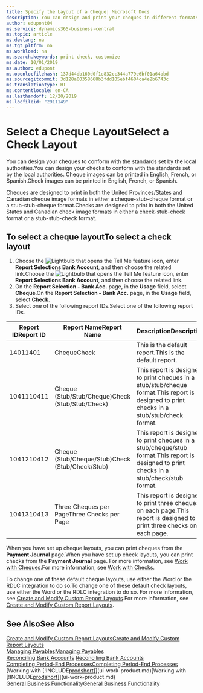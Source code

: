 ```yaml
---
title: Specify the Layout of a Cheque| Microsoft Docs
description: You can design and print your cheques in different formats to conform with standards.
author: edupont04
ms.service: dynamics365-business-central
ms.topic: article
ms.devlang: na
ms.tgt_pltfrm: na
ms.workload: na
ms.search.keywords: print check, customize
ms.date: 10/01/2019
ms.author: edupont
ms.openlocfilehash: 137d44db160d0f1e832cc344a779e6bf01a64bbd
ms.sourcegitcommit: 3d128a00358668b3fdd105ebf4604ca4e2b6743c
ms.translationtype: HT
ms.contentlocale: en-CA
ms.lasthandoff: 12/20/2019
ms.locfileid: "2911149"
---
```

# <a name="select-a-check-layout"></a><span data-ttu-id="064bc-103">Select a Cheque Layout</span><span class="sxs-lookup"><span data-stu-id="064bc-103">Select a Check Layout</span></span>
<span data-ttu-id="064bc-104">You can design your cheques to conform with the standards set by the local authorities.</span><span class="sxs-lookup"><span data-stu-id="064bc-104">You can design your checks to conform with the standards set by the local authorities.</span></span> <span data-ttu-id="064bc-105">Cheque images can be printed in English, French, or Spanish.</span><span class="sxs-lookup"><span data-stu-id="064bc-105">Check images can be printed in English, French, or Spanish.</span></span>

<span data-ttu-id="064bc-106">Cheques are designed to print in both the United Provinces/States and Canadian cheque image formats in either a cheque-stub-cheque format or a stub-stub-cheque format.</span><span class="sxs-lookup"><span data-stu-id="064bc-106">Checks are designed to print in both the United States and Canadian check image formats in either a check-stub-check format or a stub-stub-check format.</span></span>

## <a name="to-select-a-check-layout"></a><span data-ttu-id="064bc-107">To select a cheque layout</span><span class="sxs-lookup"><span data-stu-id="064bc-107">To select a check layout</span></span>
1. <span data-ttu-id="064bc-108">Choose the ![Lightbulb that opens the Tell Me feature](media/ui-search/search_small.png "Tell me what you want to do") icon, enter **Report Selections Bank Account**, and then choose the related link.</span><span class="sxs-lookup"><span data-stu-id="064bc-108">Choose the ![Lightbulb that opens the Tell Me feature](media/ui-search/search_small.png "Tell me what you want to do") icon, enter **Report Selections Bank Account**, and then choose the related link.</span></span>
2. <span data-ttu-id="064bc-109">On the **Report Selection - Bank Acc.** page, in the **Usage** field, select **Cheque**.</span><span class="sxs-lookup"><span data-stu-id="064bc-109">On the **Report Selection - Bank Acc.** page, in the **Usage** field, select **Check**.</span></span>
3. <span data-ttu-id="064bc-110">Select one of the following report IDs.</span><span class="sxs-lookup"><span data-stu-id="064bc-110">Select one of the following report IDs.</span></span>

| <span data-ttu-id="064bc-111">Report ID</span><span class="sxs-lookup"><span data-stu-id="064bc-111">Report ID</span></span> | <span data-ttu-id="064bc-112">Report Name</span><span class="sxs-lookup"><span data-stu-id="064bc-112">Report Name</span></span> | <span data-ttu-id="064bc-113">Description</span><span class="sxs-lookup"><span data-stu-id="064bc-113">Description</span></span> |
| --- | --- | --- |
| <span data-ttu-id="064bc-114">1401</span><span class="sxs-lookup"><span data-stu-id="064bc-114">1401</span></span> |<span data-ttu-id="064bc-115">Cheque</span><span class="sxs-lookup"><span data-stu-id="064bc-115">Check</span></span> |<span data-ttu-id="064bc-116">This is the default report.</span><span class="sxs-lookup"><span data-stu-id="064bc-116">This is the default report.</span></span> |
| <span data-ttu-id="064bc-117">10411</span><span class="sxs-lookup"><span data-stu-id="064bc-117">10411</span></span> |<span data-ttu-id="064bc-118">Cheque (Stub/Stub/Cheque)</span><span class="sxs-lookup"><span data-stu-id="064bc-118">Check (Stub/Stub/Check)</span></span> |<span data-ttu-id="064bc-119">This report is designed to print cheques in a stub/stub/cheque format.</span><span class="sxs-lookup"><span data-stu-id="064bc-119">This report is designed to print checks in a stub/stub/check format.</span></span> |
| <span data-ttu-id="064bc-120">10412</span><span class="sxs-lookup"><span data-stu-id="064bc-120">10412</span></span> |<span data-ttu-id="064bc-121">Cheque (Stub/Cheque/Stub)</span><span class="sxs-lookup"><span data-stu-id="064bc-121">Check (Stub/Check/Stub)</span></span> |<span data-ttu-id="064bc-122">This report is designed to print cheques in a stub/cheque/stub format.</span><span class="sxs-lookup"><span data-stu-id="064bc-122">This report is designed to print checks in a stub/check/stub format.</span></span> |
| <span data-ttu-id="064bc-123">10413</span><span class="sxs-lookup"><span data-stu-id="064bc-123">10413</span></span> |<span data-ttu-id="064bc-124">Three Cheques per Page</span><span class="sxs-lookup"><span data-stu-id="064bc-124">Three Checks per Page</span></span> |<span data-ttu-id="064bc-125">This report is designed to print three cheques on each page.</span><span class="sxs-lookup"><span data-stu-id="064bc-125">This report is designed to print three checks on each page.</span></span> |

<span data-ttu-id="064bc-126">When you have set up cheque layouts, you can print cheques from the **Payment Journal** page.</span><span class="sxs-lookup"><span data-stu-id="064bc-126">When you have set up check layouts, you can print checks from the **Payment Journal** page.</span></span> <span data-ttu-id="064bc-127">For more information, see [Work with Cheques](payables-how-work-checks.md).</span><span class="sxs-lookup"><span data-stu-id="064bc-127">For more information, see [Work with Checks](payables-how-work-checks.md).</span></span>

<span data-ttu-id="064bc-128">To change one of these default cheque layouts, use either the Word or the RDLC integration to do so.</span><span class="sxs-lookup"><span data-stu-id="064bc-128">To change one of these default check layouts, use either the Word or the RDLC integration to do so.</span></span> <span data-ttu-id="064bc-129">For more information, see [Create and Modify Custom Report Layouts](ui-how-create-custom-report-layout.md).</span><span class="sxs-lookup"><span data-stu-id="064bc-129">For more information, see [Create and Modify Custom Report Layouts](ui-how-create-custom-report-layout.md).</span></span>

## <a name="see-also"></a><span data-ttu-id="064bc-130">See Also</span><span class="sxs-lookup"><span data-stu-id="064bc-130">See Also</span></span>
[<span data-ttu-id="064bc-131">Create and Modify Custom Report Layouts</span><span class="sxs-lookup"><span data-stu-id="064bc-131">Create and Modify Custom Report Layouts</span></span>](ui-how-create-custom-report-layout.md)  
[<span data-ttu-id="064bc-132">Managing Payables</span><span class="sxs-lookup"><span data-stu-id="064bc-132">Managing Payables</span></span>](payables-manage-payables.md)  
<span data-ttu-id="064bc-133">[Reconciling Bank Accounts](bank-manage-bank-accounts.md) </span><span class="sxs-lookup"><span data-stu-id="064bc-133">[Reconciling Bank Accounts](bank-manage-bank-accounts.md) </span></span>  
[<span data-ttu-id="064bc-134">Completing Period-End Processes</span><span class="sxs-lookup"><span data-stu-id="064bc-134">Completing Period-End Processes</span></span>](year-how-complete-period-end-processes.md)  
<span data-ttu-id="064bc-135">[Working with [!INCLUDE[prodshort](includes/prodshort.md)]](ui-work-product.md)</span><span class="sxs-lookup"><span data-stu-id="064bc-135">[Working with [!INCLUDE[prodshort](includes/prodshort.md)]](ui-work-product.md)</span></span>  
[<span data-ttu-id="064bc-136">General Business Functionality</span><span class="sxs-lookup"><span data-stu-id="064bc-136">General Business Functionality</span></span>](ui-across-business-areas.md)
